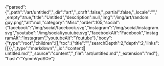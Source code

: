 {"parsed":{"_path":"/art/untitled","_dir":"art","_draft":false,"_partial":false,"_locale":"","_empty":true,"title":"Untitled","description":null,"img":"/img/art/random guy.png","alt":null,"category":"Misc","order":105,"social":{"facebook":"/img/social/facebook.svg","instagram":"/img/social/instagram.svg","youtube":"/img/social/youtube.svg","facebookAlt":"Facebook","instagramAlt":"Instagram","youtubeAlt":"Youtube"},"body":{"type":"root","children":[],"toc":{"title":"","searchDepth":2,"depth":2,"links":[]}},"_type":"markdown","_id":"content:art:untitled.md","_source":"content","_file":"art/untitled.md","_extension":"md"},"hash":"YymmVyoSOe"}